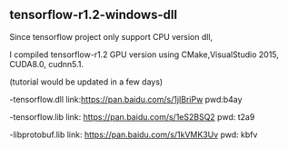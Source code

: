 ## tensorflow-r1.2-windows-dll
Since tensorflow project only support CPU version dll,

I compiled tensorflow-r1.2 GPU version using CMake,VisualStudio 2015, CUDA8.0, cudnn5.1.

(tutorial would be updated in a few days)

-tensorflow.dll link:https://pan.baidu.com/s/1jIBriPw pwd:b4ay

-tensorflow.lib link: https://pan.baidu.com/s/1eS2BSQ2 pwd: t2a9

-libprotobuf.lib link: https://pan.baidu.com/s/1kVMK3Uv pwd: kbfv
